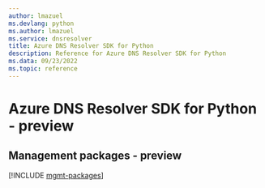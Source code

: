 ```yaml
---
author: lmazuel
ms.devlang: python
ms.author: lmazuel
ms.service: dnsresolver
title: Azure DNS Resolver SDK for Python
description: Reference for Azure DNS Resolver SDK for Python
ms.data: 09/23/2022
ms.topic: reference
---
```

# Azure DNS Resolver SDK for Python - preview

## Management packages - preview
[!INCLUDE [mgmt-packages](dns-resolver-mgmt-index.md)]